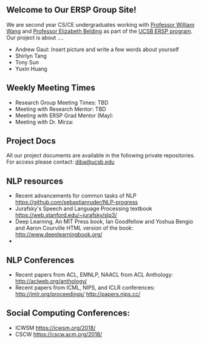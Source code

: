## Welcome to Our ERSP Group Site!

We are second year CS/CE undergraduates working with [Professor William Wang](https://www.cs.ucsb.edu/~william/) and [Professor Elizabeth Belding](http://people.cs.ucsb.edu/ebelding/front-page) as part of the [UCSB ERSP program](https://sites.google.com/site/erspucsb/home). Our project is about ....


* Andrew Gaut: Insert picture and write a few words about yourself
* Shirlyn Tang
* Tony Sun
* Yuxin Huang  


## Weekly Meeting Times

* Research Group Meeting Times: TBD
* Meeting with Research Mentor: TBD
* Meeting with ERSP Grad Mentor (May):
* Meeting with Dr. Mirza:


## Project Docs
All our project documents are available in the following private repositories. For access please contact: diba@ucsb.edu


## NLP resources
* Recent advancements for common tasks of NLP https://github.com/sebastianruder/NLP-progress
* Jurafsky's Speech and Language Processing textbook https://web.stanford.edu/~jurafsky/slp3/
* Deep Learning, An MIT Press book, Ian Goodfellow and Yoshua Bengio and Aaron Courville
HTML version of the book: http://www.deeplearningbook.org/
* 

## NLP Conferences
* Recent papers from ACL, EMNLP, NAACL from ACL Anthology: http://aclweb.org/anthology/
* Recent papers from ICML, NIPS, and ICLR conferences: http://jmlr.org/proceedings/ http://papers.nips.cc/

## Social Computing Conferences:
* ICWSM https://icwsm.org/2018/
* CSCW https://cscw.acm.org/2018/
